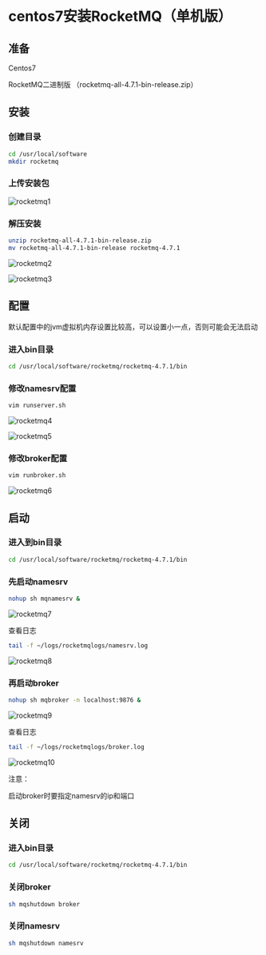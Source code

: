 # centos7安装RocketMQ（单机版）

## 准备

Centos7

RocketMQ二进制版 （rocketmq-all-4.7.1-bin-release.zip）



## 安装

### 创建目录

```bash
cd /usr/local/software
mkdir rocketmq
```



### 上传安装包

![rocketmq1](C:\Users\jayhe\Pictures\rocketmq1.png)

### 解压安装

```bash
unzip rocketmq-all-4.7.1-bin-release.zip
mv rocketmq-all-4.7.1-bin-release rocketmq-4.7.1
```

![rocketmq2](C:\Users\jayhe\Pictures\rocketmq2.png)

![rocketmq3](C:\Users\jayhe\Pictures\rocketmq3.png)



## 配置

默认配置中的jvm虚拟机内存设置比较高，可以设置小一点，否则可能会无法启动

### 进入bin目录

````bash
cd /usr/local/software/rocketmq/rocketmq-4.7.1/bin
````

### 修改namesrv配置

````bash
vim runserver.sh
````

![rocketmq4](C:\Users\jayhe\Pictures\rocketmq4.png)

![rocketmq5](C:\Users\jayhe\Pictures\rocketmq5.png)

### 修改broker配置

```bash
vim runbroker.sh
```

![rocketmq6](C:\Users\jayhe\Pictures\rocketmq6.png)



## 启动

### 进入到bin目录

````bash
cd /usr/local/software/rocketmq/rocketmq-4.7.1/bin
````

### 先启动namesrv

````bash
nohup sh mqnamesrv &
````

![rocketmq7](C:\Users\jayhe\Pictures\rocketmq7.png)

查看日志

````bash
tail -f ~/logs/rocketmqlogs/namesrv.log
````

![rocketmq8](C:\Users\jayhe\Pictures\rocketmq8.png)



### 再启动broker

````bash
nohup sh mqbroker -n localhost:9876 &
````

![rocketmq9](C:\Users\jayhe\Pictures\rocketmq9.png)

查看日志

````bash
tail -f ~/logs/rocketmqlogs/broker.log
````

![rocketmq10](C:\Users\jayhe\Pictures\rocketmq10.png)

注意：

启动broker时要指定namesrv的ip和端口



## 关闭

### 进入bin目录

````bash
cd /usr/local/software/rocketmq/rocketmq-4.7.1/bin
````

### 关闭broker

````bash
sh mqshutdown broker
````

### 关闭namesrv

```bash
sh mqshutdown namesrv
```

